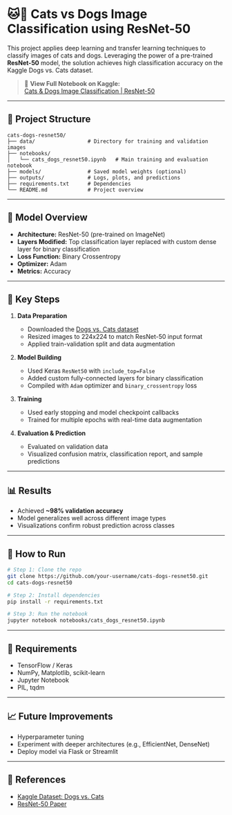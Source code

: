 # 🐱🐶 Cats vs Dogs Image Classification using ResNet-50

This project applies deep learning and transfer learning techniques to classify images of cats and dogs. Leveraging the power of a pre-trained **ResNet-50** model, the solution achieves high classification accuracy on the Kaggle Dogs vs. Cats dataset.

> 📎 **View Full Notebook on Kaggle:**  
> [Cats & Dogs Image Classification | ResNet-50](https://www.kaggle.com/code/lykin22/cats-dogs-image-classification-resnet-50)


---

## 📂 Project Structure

```
cats-dogs-resnet50/
├── data/                 # Directory for training and validation images
├── notebooks/
│   └── cats_dogs_resnet50.ipynb   # Main training and evaluation notebook
├── models/               # Saved model weights (optional)
├── outputs/              # Logs, plots, and predictions
├── requirements.txt      # Dependencies
└── README.md             # Project overview
```

---

## 🧠 Model Overview

* **Architecture:** ResNet-50 (pre-trained on ImageNet)
* **Layers Modified:** Top classification layer replaced with custom dense layer for binary classification
* **Loss Function:** Binary Crossentropy
* **Optimizer:** Adam
* **Metrics:** Accuracy

---

## 🧪 Key Steps

1. **Data Preparation**

   * Downloaded the [Dogs vs. Cats dataset](https://www.kaggle.com/competitions/dogs-vs-cats/data)
   * Resized images to 224x224 to match ResNet-50 input format
   * Applied train-validation split and data augmentation

2. **Model Building**

   * Used Keras `ResNet50` with `include_top=False`
   * Added custom fully-connected layers for binary classification
   * Compiled with `Adam` optimizer and `binary_crossentropy` loss

3. **Training**

   * Used early stopping and model checkpoint callbacks
   * Trained for multiple epochs with real-time data augmentation

4. **Evaluation & Prediction**

   * Evaluated on validation data
   * Visualized confusion matrix, classification report, and sample predictions

---

## 📊 Results

* Achieved **\~98% validation accuracy**
* Model generalizes well across different image types
* Visualizations confirm robust prediction across classes

---

## 🚀 How to Run

```bash
# Step 1: Clone the repo
git clone https://github.com/your-username/cats-dogs-resnet50.git
cd cats-dogs-resnet50

# Step 2: Install dependencies
pip install -r requirements.txt

# Step 3: Run the notebook
jupyter notebook notebooks/cats_dogs_resnet50.ipynb
```

---

## 📌 Requirements

* TensorFlow / Keras
* NumPy, Matplotlib, scikit-learn
* Jupyter Notebook
* PIL, tqdm

---

## 📈 Future Improvements

* Hyperparameter tuning
* Experiment with deeper architectures (e.g., EfficientNet, DenseNet)
* Deploy model via Flask or Streamlit

---

## 📎 References

* [Kaggle Dataset: Dogs vs. Cats](https://www.kaggle.com/competitions/dogs-vs-cats)
* [ResNet-50 Paper](https://arxiv.org/abs/1512.03385)

